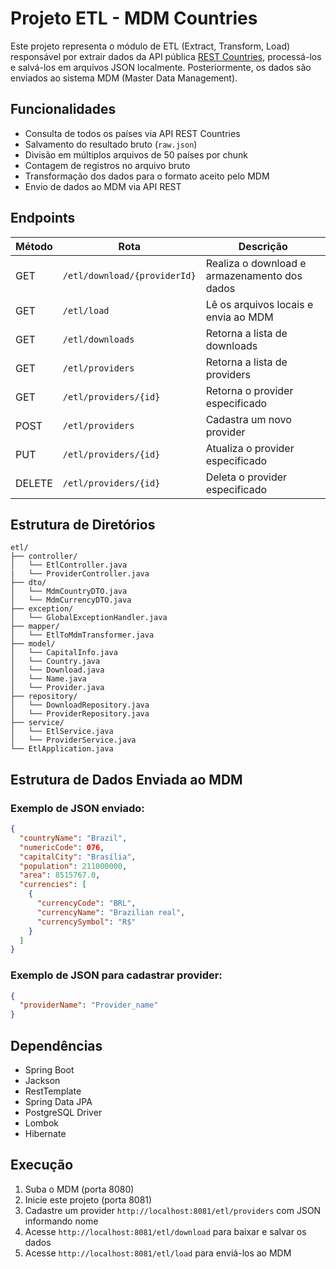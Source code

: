 # Projeto ETL - MDM Countries

Este projeto representa o módulo de ETL (Extract, Transform, Load) responsável por extrair dados da API pública [REST Countries](https://restcountries.com/v3.1/all), processá-los e salvá-los em arquivos JSON localmente. Posteriormente, os dados são enviados ao sistema MDM (Master Data Management).

## Funcionalidades

- Consulta de todos os países via API REST Countries
- Salvamento do resultado bruto (`raw.json`)
- Divisão em múltiplos arquivos de 50 países por chunk
- Contagem de registros no arquivo bruto
- Transformação dos dados para o formato aceito pelo MDM
- Envio de dados ao MDM via API REST

## Endpoints

| Método | Rota                         | Descrição                                    |
|--------|------------------------------|----------------------------------------------|
| GET    | `/etl/download/{providerId}` | Realiza o download e armazenamento dos dados |
| GET    | `/etl/load`                  | Lê os arquivos locais e envia ao MDM         |
| GET    | `/etl/downloads`             | Retorna a lista de downloads                 |
| GET    | `/etl/providers`             | Retorna a lista de providers                 |
| GET    | `/etl/providers/{id}`        | Retorna o provider especificado              |
| POST   | `/etl/providers`             | Cadastra um novo provider                    |
| PUT    | `/etl/providers/{id}`        | Atualiza o provider especificado             |
| DELETE | `/etl/providers/{id}`        | Deleta o provider especificado               |

## Estrutura de Diretórios

```
etl/
├── controller/
│   └── EtlController.java
|   └── ProviderController.java
├── dto/
│   └── MdmCountryDTO.java
│   └── MdmCurrencyDTO.java
├── exception/
│   └── GlobalExceptionHandler.java
├── mapper/
│   └── EtlToMdmTransformer.java
├── model/
│   └── CapitalInfo.java
│   └── Country.java
│   └── Download.java
│   └── Name.java
│   └── Provider.java
├── repository/
│   └── DownloadRepository.java
│   └── ProviderRepository.java
├── service/
│   └── EtlService.java
│   └── ProviderService.java
└── EtlApplication.java
```

## Estrutura de Dados Enviada ao MDM

### Exemplo de JSON enviado:
```json
{
  "countryName": "Brazil",
  "numericCode": 076,
  "capitalCity": "Brasília",
  "population": 211000000,
  "area": 8515767.0,
  "currencies": [
    {
      "currencyCode": "BRL",
      "currencyName": "Brazilian real",
      "currencySymbol": "R$"
    }
  ]
}
```

### Exemplo de JSON para cadastrar provider:
```json
{
  "providerName": "Provider_name"
}
```

## Dependências

- Spring Boot
- Jackson
- RestTemplate
- Spring Data JPA
- PostgreSQL Driver
- Lombok
- Hibernate

## Execução

1. Suba o MDM (porta 8080)
2. Inicie este projeto (porta 8081)
3. Cadastre um provider `http://localhost:8081/etl/providers` com JSON informando nome
4. Acesse `http://localhost:8081/etl/download` para baixar e salvar os dados
5. Acesse `http://localhost:8081/etl/load` para enviá-los ao MDM

